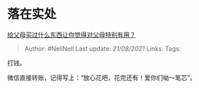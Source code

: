# 落在实处
[给父母买过什么东西让你觉得对父母特别有用？](https://www.zhihu.com/question/21149017/answer/1524459478)

> Author: #NellNell
Last update: *21/08/2021*
Links:
Tags:

打钱。

微信直接转账，记得写上：“放心花吧，花完还有！爱你们呦～笔芯”。
